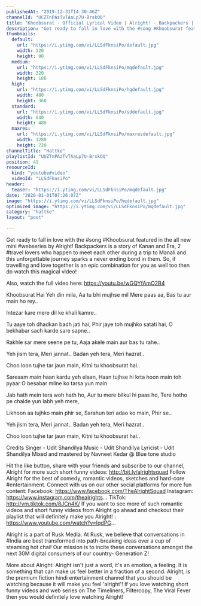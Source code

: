 ```yaml
---
publishedAt: "2019-12-31T14:30:46Z"
channelId: "UCZTnPAzTvTAaLp7U-BrskOQ"
title: "Khoobsurat - Official Lyrical Video | Alright! - Backpackers | Hattke"
description: "Get ready to fall in love with the #song #Khoobsurat featured in the all new mini #webseries by Alright! Backpackers is a story of Kanan and Era, 2 #travel lovers who happen to meet each other during a trip to Manali and this unforgettable journey sparks a never ending bond in them. So, if travelling and love together is an epic combination for you as well too then do watch this magical video! \n\nAlso, watch the full video here: https://youtu.be/wGQYfAmO2B4\n\nKhoobsurat Hai\nYeh din mila,\nAa tu bhi mujhse mil\nMere paas aa,\nBas tu aur main ho rey..\n\nIntezar kare mere dil ke khali kamre..\n\nTu aaye toh dhadkan badh jati hai,\nPhir jaye toh mujhko satati hai,\nO bekhabar sach karde sare sapne..\n\nRakhle sar mere seene pe tu,\nAaja akele main aur bas tu rahe..\n\nYeh jism tera,\nMeri jannat..\nBadan yeh tera,\nMeri hazrat..\n\nChoo loon tujhe tar jaun main,\nKitni tu khoobsurat hai..\n\nSareaam main haan kardu yeh elaan,\nHaan tujhse hi krta hoon main toh pyaar\nO besabar milne ko tarsa yun main\n\nJab hath mein tera woh hath ho,\nAur tu mere bilkul hi paas ho,\nTere hotho pe chalde yun labh yeh mere,\n\nLikhoon aa tujhko main phir se,\nSarahun teri adao ko main,\nPhir se..\n\nYeh jism tera,\nMeri jannat..\nBadan yeh tera,\nMeri hazrat..\n\nChoo loon tujhe tar jaun main,\nKitni tu khoobsurat hai..\n\nCredits\nSinger - Udit Shandilya \nMusic - Udit Shandilya \nLyricist - Udit Shandilya \nMixed and mastered by Navneet Kedar @ Blue tone studio\n\nHit the like button, share with your friends and subscribe to our channel, Alright for more such short funny videos: http://bit.ly/alrightsquad Follow Alright for the best of comedy, romantic videos, sketches and hard-core #entertainment. Connect with us on our other social platforms for more fun content: Facebook: https://www.facebook.com/TheAlrightSquad Instagram: https://www.instagram.com/thealrights... TikTok: http://vm.tiktok.com/8JCn4K/ If you want to see more of such romantic videos and short funny videos from Alright go ahead and checkout their playlist that will definitely make you Alright! : https://www.youtube.com/watch?v=IqdPG...\n\nAlright is a part of Rusk Media. At Rusk, we believe that conversations in #India are best transformed into path-breaking ideas over a cup of steaming hot chai! Our mission is to incite these conversations amongst the next 30M digital consumers of our country- Generation Z! \n\nMore about Alright: Alright isn't just a word, it's an emotion, a feeling. It is something that can make us feel better in a fraction of a second. Alright, is the premium fiction hindi entertainment channel that you should be watching because it will make you feel 'alright'! If you love watching short funny videos and web series on The Timeliners, Filtercopy, The Viral Fever then you would definitely love watching Alright!"
thumbnails:
  default:
    url: "https://i.ytimg.com/vi/LLSdFknsiPo/default.jpg"
    width: 120
    height: 90
  medium:
    url: "https://i.ytimg.com/vi/LLSdFknsiPo/mqdefault.jpg"
    width: 320
    height: 180
  high:
    url: "https://i.ytimg.com/vi/LLSdFknsiPo/hqdefault.jpg"
    width: 480
    height: 360
  standard:
    url: "https://i.ytimg.com/vi/LLSdFknsiPo/sddefault.jpg"
    width: 640
    height: 480
  maxres:
    url: "https://i.ytimg.com/vi/LLSdFknsiPo/maxresdefault.jpg"
    width: 1280
    height: 720
channelTitle: "Hattke"
playlistId: "UUZTnPAzTvTAaLp7U-BrskOQ"
position: 41
resourceId:
  kind: "youtube#video"
  videoId: "LLSdFknsiPo"
header:
  teaser: "https://i.ytimg.com/vi/LLSdFknsiPo/mqdefault.jpg"
date: "2020-01-01T07:26:07Z"
image: "https://i.ytimg.com/vi/LLSdFknsiPo/hqdefault.jpg"
optimized_image: "https://i.ytimg.com/vi/LLSdFknsiPo/mqdefault.jpg"
category: "hattke"
layout: "post"

---
```

Get ready to fall in love with the #song #Khoobsurat featured in the all new mini #webseries by Alright! Backpackers is a story of Kanan and Era, 2 #travel lovers who happen to meet each other during a trip to Manali and this unforgettable journey sparks a never ending bond in them. So, if travelling and love together is an epic combination for you as well too then do watch this magical video! 

Also, watch the full video here: https://youtu.be/wGQYfAmO2B4

Khoobsurat Hai
Yeh din mila,
Aa tu bhi mujhse mil
Mere paas aa,
Bas tu aur main ho rey..

Intezar kare mere dil ke khali kamre..

Tu aaye toh dhadkan badh jati hai,
Phir jaye toh mujhko satati hai,
O bekhabar sach karde sare sapne..

Rakhle sar mere seene pe tu,
Aaja akele main aur bas tu rahe..

Yeh jism tera,
Meri jannat..
Badan yeh tera,
Meri hazrat..

Choo loon tujhe tar jaun main,
Kitni tu khoobsurat hai..

Sareaam main haan kardu yeh elaan,
Haan tujhse hi krta hoon main toh pyaar
O besabar milne ko tarsa yun main

Jab hath mein tera woh hath ho,
Aur tu mere bilkul hi paas ho,
Tere hotho pe chalde yun labh yeh mere,

Likhoon aa tujhko main phir se,
Sarahun teri adao ko main,
Phir se..

Yeh jism tera,
Meri jannat..
Badan yeh tera,
Meri hazrat..

Choo loon tujhe tar jaun main,
Kitni tu khoobsurat hai..

Credits
Singer - Udit Shandilya 
Music - Udit Shandilya 
Lyricist - Udit Shandilya 
Mixed and mastered by Navneet Kedar @ Blue tone studio

Hit the like button, share with your friends and subscribe to our channel, Alright for more such short funny videos: http://bit.ly/alrightsquad Follow Alright for the best of comedy, romantic videos, sketches and hard-core #entertainment. Connect with us on our other social platforms for more fun content: Facebook: https://www.facebook.com/TheAlrightSquad Instagram: https://www.instagram.com/thealrights... TikTok: http://vm.tiktok.com/8JCn4K/ If you want to see more of such romantic videos and short funny videos from Alright go ahead and checkout their playlist that will definitely make you Alright! : https://www.youtube.com/watch?v=IqdPG...

Alright is a part of Rusk Media. At Rusk, we believe that conversations in #India are best transformed into path-breaking ideas over a cup of steaming hot chai! Our mission is to incite these conversations amongst the next 30M digital consumers of our country- Generation Z! 

More about Alright: Alright isn't just a word, it's an emotion, a feeling. It is something that can make us feel better in a fraction of a second. Alright, is the premium fiction hindi entertainment channel that you should be watching because it will make you feel 'alright'! If you love watching short funny videos and web series on The Timeliners, Filtercopy, The Viral Fever then you would definitely love watching Alright!